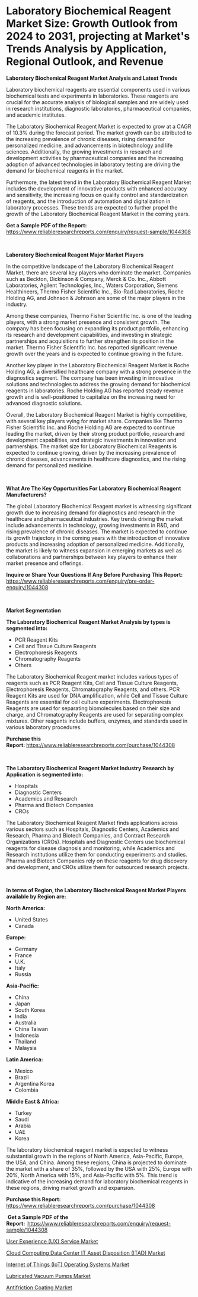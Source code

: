 <p><h1>Laboratory Biochemical Reagent Market Size: Growth Outlook from 2024 to 2031, projecting at Market's Trends Analysis by Application, Regional Outlook, and Revenue</h1></p><p><strong>Laboratory Biochemical Reagent Market Analysis and Latest Trends</strong></p>
<p><p>Laboratory biochemical reagents are essential components used in various biochemical tests and experiments in laboratories. These reagents are crucial for the accurate analysis of biological samples and are widely used in research institutions, diagnostic laboratories, pharmaceutical companies, and academic institutes.</p><p>The Laboratory Biochemical Reagent Market is expected to grow at a CAGR of 10.3% during the forecast period. The market growth can be attributed to the increasing prevalence of chronic diseases, rising demand for personalized medicine, and advancements in biotechnology and life sciences. Additionally, the growing investments in research and development activities by pharmaceutical companies and the increasing adoption of advanced technologies in laboratory testing are driving the demand for biochemical reagents in the market.</p><p>Furthermore, the latest trend in the Laboratory Biochemical Reagent Market includes the development of innovative products with enhanced accuracy and sensitivity, the increasing focus on quality control and standardization of reagents, and the introduction of automation and digitalization in laboratory processes. These trends are expected to further propel the growth of the Laboratory Biochemical Reagent Market in the coming years.</p></p>
<p><strong>Get a Sample PDF of the Report:&nbsp;</strong> <a href="https://www.reliableresearchreports.com/enquiry/request-sample/1044308">https://www.reliableresearchreports.com/enquiry/request-sample/1044308</a></p>
<p>&nbsp;</p>
<p><strong>Laboratory Biochemical Reagent Major Market Players</strong></p>
<p><p>In the competitive landscape of the Laboratory Biochemical Reagent Market, there are several key players who dominate the market. Companies such as Beckton, Dickinson & Company, Merck & Co. Inc., Abbott Laboratories, Agilent Technologies, Inc., Waters Corporation, Siemens Healthineers, Thermo Fisher Scientific Inc., Bio-Rad Laboratories, Roche Holding AG, and Johnson & Johnson are some of the major players in the industry.</p><p>Among these companies, Thermo Fisher Scientific Inc. is one of the leading players, with a strong market presence and consistent growth. The company has been focusing on expanding its product portfolio, enhancing its research and development capabilities, and investing in strategic partnerships and acquisitions to further strengthen its position in the market. Thermo Fisher Scientific Inc. has reported significant revenue growth over the years and is expected to continue growing in the future.</p><p>Another key player in the Laboratory Biochemical Reagent Market is Roche Holding AG, a diversified healthcare company with a strong presence in the diagnostics segment. The company has been investing in innovative solutions and technologies to address the growing demand for biochemical reagents in laboratories. Roche Holding AG has reported steady revenue growth and is well-positioned to capitalize on the increasing need for advanced diagnostic solutions.</p><p>Overall, the Laboratory Biochemical Reagent Market is highly competitive, with several key players vying for market share. Companies like Thermo Fisher Scientific Inc. and Roche Holding AG are expected to continue leading the market, driven by their strong product portfolio, research and development capabilities, and strategic investments in innovation and partnerships. The market size for Laboratory Biochemical Reagents is expected to continue growing, driven by the increasing prevalence of chronic diseases, advancements in healthcare diagnostics, and the rising demand for personalized medicine.</p></p>
<p>&nbsp;</p>
<p><strong>What Are The Key Opportunities For Laboratory Biochemical Reagent Manufacturers?</strong></p>
<p><p>The global Laboratory Biochemical Reagent market is witnessing significant growth due to increasing demand for diagnostics and research in the healthcare and pharmaceutical industries. Key trends driving the market include advancements in technology, growing investments in R&D, and rising prevalence of chronic diseases. The market is expected to continue its growth trajectory in the coming years with the introduction of innovative products and increasing adoption of personalized medicine. Additionally, the market is likely to witness expansion in emerging markets as well as collaborations and partnerships between key players to enhance their market presence and offerings.</p></p>
<p><strong>Inquire or Share Your Questions If Any Before Purchasing This Report:</strong> <a href="https://www.reliableresearchreports.com/enquiry/pre-order-enquiry/1044308">https://www.reliableresearchreports.com/enquiry/pre-order-enquiry/1044308</a></p>
<p>&nbsp;</p>
<p><strong>Market Segmentation</strong></p>
<p><strong>The Laboratory Biochemical Reagent Market Analysis by types is segmented into:</strong></p>
<p><ul><li>PCR Reagent Kits</li><li>Cell and Tissue Culture Reagents</li><li>Electrophoresis Reagents</li><li>Chromatography Reagents</li><li>Others</li></ul></p>
<p><p>The Laboratory Biochemical Reagent market includes various types of reagents such as PCR Reagent Kits, Cell and Tissue Culture Reagents, Electrophoresis Reagents, Chromatography Reagents, and others. PCR Reagent Kits are used for DNA amplification, while Cell and Tissue Culture Reagents are essential for cell culture experiments. Electrophoresis Reagents are used for separating biomolecules based on their size and charge, and Chromatography Reagents are used for separating complex mixtures. Other reagents include buffers, enzymes, and standards used in various laboratory procedures.</p></p>
<p><strong>Purchase this Report:&nbsp;</strong><a href="https://www.reliableresearchreports.com/purchase/1044308">https://www.reliableresearchreports.com/purchase/1044308</a></p>
<p>&nbsp;</p>
<p><strong>The Laboratory Biochemical Reagent Market Industry Research by Application is segmented into:</strong></p>
<p><ul><li>Hospitals</li><li>Diagnostic Centers</li><li>Academics and Research</li><li>Pharma and Biotech Companies</li><li>CROs</li></ul></p>
<p><p>The Laboratory Biochemical Reagent Market finds applications across various sectors such as Hospitals, Diagnostic Centers, Academics and Research, Pharma and Biotech Companies, and Contract Research Organizations (CROs). Hospitals and Diagnostic Centers use biochemical reagents for disease diagnosis and monitoring, while Academics and Research institutions utilize them for conducting experiments and studies. Pharma and Biotech Companies rely on these reagents for drug discovery and development, and CROs utilize them for outsourced research projects.</p></p>
<p>&nbsp;</p>
<p><strong>In terms of Region, the Laboratory Biochemical Reagent Market Players available by Region are:</strong></p>
<p>
    <p> <strong> North America: </strong>
        <ul>
            <li>United States</li>
            <li>Canada</li>
        </ul>
        </p> 
    <p> <strong> Europe: </strong>
        <ul>
            <li>Germany</li>
            <li>France</li>
            <li>U.K.</li>
            <li>Italy</li>
            <li>Russia</li>
        </ul>
        </p> 
    <p> <strong> Asia-Pacific: </strong>
        <ul>
            <li>China</li>
            <li>Japan</li>
            <li>South Korea</li>
            <li>India</li>
            <li>Australia</li>
            <li>China Taiwan</li>
            <li>Indonesia</li>
            <li>Thailand</li>
            <li>Malaysia</li>
        </ul>
        </p> 
    <p> <strong> Latin America: </strong>
        <ul>
            <li>Mexico</li>
            <li>Brazil</li>
            <li>Argentina Korea</li>
            <li>Colombia</li>
        </ul>
        </p> 
    <p> <strong> Middle East & Africa: </strong>
        <ul>
            <li>Turkey</li>
            <li>Saudi</li>
            <li>Arabia</li>
            <li>UAE</li>
            <li>Korea</li>
        </ul>
    </p>
    </p>
<p><p>The laboratory biochemical reagent market is expected to witness substantial growth in the regions of North America, Asia-Pacific, Europe, the USA, and China. Among these regions, China is projected to dominate the market with a share of 35%, followed by the USA with 25%, Europe with 20%, North America with 15%, and Asia-Pacific with 5%. This trend is indicative of the increasing demand for laboratory biochemical reagents in these regions, driving market growth and expansion.</p></p>
<p><strong>Purchase this Report: </strong><a href="https://www.reliableresearchreports.com/purchase/1044308">https://www.reliableresearchreports.com/purchase/1044308</a></p>
<p>&nbsp;<strong>Get a Sample PDF of the Report:&nbsp;&nbsp;</strong><a href="https://www.reliableresearchreports.com/enquiry/request-sample/1044308">https://www.reliableresearchreports.com/enquiry/request-sample/1044308</a></p>
<p><strong></strong></p>
<p><p><a href="https://medium.com/@justintaylor7556/user-experience-ux-service-market-size-and-market-trends-complete-industry-overview-2024-to-6163033e2f25">User Experience (UX) Service Market</a></p><p><a href="https://medium.com/@justintaylor7556/cloud-computing-data-center-it-asset-disposition-itad-market-research-report-its-history-and-64d4e8897eaa">Cloud Computing Data Center IT Asset Disposition (ITAD) Market</a></p><p><a href="https://medium.com/@justintaylor7556/internet-of-things-iot-operating-systems-market-analysis-its-cagr-market-segmentation-and-cf4926449b81">Internet of Things (IoT) Operating Systems Market</a></p><p><a href="https://github.com/YashRP12/Market-Research-Report-List-3/blob/main/lubricated-vacuum-pumps-market.md">Lubricated Vacuum Pumps Market</a></p><p><a href="https://github.com/Angelnienowdseej3e45z3p8c/Market-Research-Report-List-1/blob/main/antifriction-coating-market.md">Antifriction Coating Market</a></p></p>